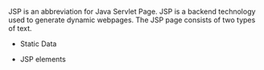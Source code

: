 JSP is an abbreviation for Java Servlet Page. JSP is a backend
technology used to generate dynamic webpages. The JSP page consists of
two types of text.

-   Static Data

-   JSP elements